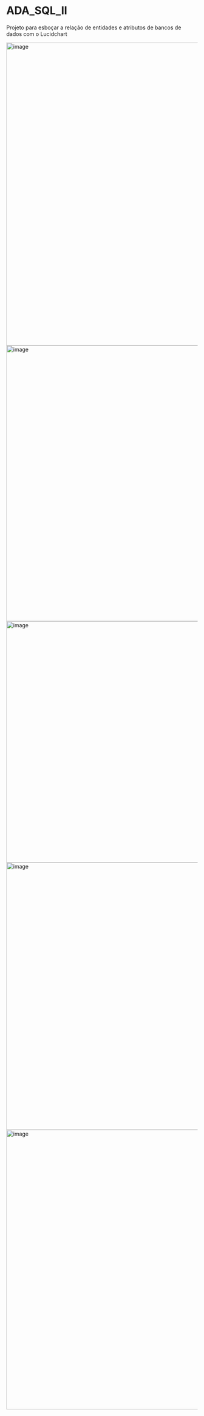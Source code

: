 # ADA_SQL_II
Projeto para esboçar a relação de entidades e atributos de bancos de dados com o Lucidchart

<img width="795" alt="image" src="https://github.com/julianadelimaes/ADA_SQL_II/assets/111389939/03bd347c-1050-4473-b688-e2cb67a679b4">

<img width="724" alt="image" src="https://github.com/julianadelimaes/ADA_SQL_II/assets/111389939/e0495930-ed4a-4fbd-a2a1-f5a66c91c054">

<img width="633" alt="image" src="https://github.com/julianadelimaes/ADA_SQL_II/assets/111389939/2ed5b62a-aca7-4851-a7bc-c2003b75f095">

<img width="702" alt="image" src="https://github.com/julianadelimaes/ADA_SQL_II/assets/111389939/6ea08337-8f14-4b4e-9197-d9c82d309327">

<img width="734" alt="image" src="https://github.com/julianadelimaes/ADA_SQL_II/assets/111389939/81e7e932-96ff-4402-bc6b-f24e1ff993b1">


